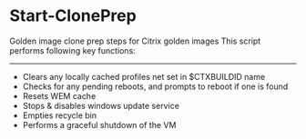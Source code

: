 # Start-ClonePrep
Golden image clone prep steps for Citrix golden images
This script performs following key functions:

***

* Clears any locally cached profiles net set in $CTXBUILDID name
* Checks for any pending reboots, and prompts to reboot if one is found
* Resets WEM cache
* Stops & disables windows update service
* Empties recycle bin
* Performs a graceful shutdown of the VM



